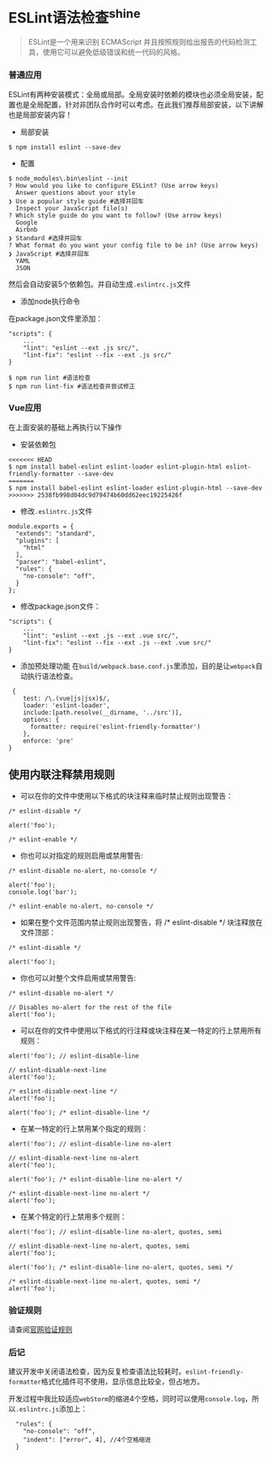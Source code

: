 # ESLint语法检查<sup>shine</sup>

>ESLint是一个用来识别 ECMAScript 并且按照规则给出报告的代码检测工具，使用它可以避免低级错误和统一代码的风格。

### 普通应用
ESLint有两种安装模式：全局或局部。全局安装时依赖的模块也必须全局安装，配置也是全局配置，针对非团队合作时可以考虑。在此我们推荐局部安装，以下讲解也是局部安装内容！

- 局部安装

```
$ npm install eslint --save-dev
```

- 配置

```
$ node_modules\.bin\eslint --init
? How would you like to configure ESLint? (Use arrow keys)
  Answer questions about your style
❯ Use a popular style guide #选择并回车
  Inspect your JavaScript file(s)
? Which style guide do you want to follow? (Use arrow keys)
  Google
  Airbnb
❯ Standard #选择并回车
? What format do you want your config file to be in? (Use arrow keys)
❯ JavaScript #选择并回车
  YAML
  JSON
```

然后会自动安装5个依赖包。并自动生成`.eslintrc.js`文件

- 添加node执行命令

在package.json文件里添加：
```
"scripts": {
    ...
    "lint": "eslint --ext .js src/",
    "lint-fix": "eslint --fix --ext .js src/"
}
```
```
$ npm run lint #语法检查
$ npm run lint-fix #语法检查并尝试修正
```

### Vue应用

在上面安装的基础上再执行以下操作

- 安装依赖包

```
<<<<<<< HEAD
$ npm install babel-eslint eslint-loader eslint-plugin-html eslint-friendly-formatter --save-dev
=======
$ npm install babel-eslint eslint-loader eslint-plugin-html --save-dev
>>>>>>> 2538fb998d04dc9d79474b60dd62eec19225426f
```

- 修改`.eslintrc.js`文件

```
module.exports = {
  "extends": "standard",
  "plugins": [
    "html"
  ],
  "parser": "babel-eslint",
  "rules": {
    "no-console": "off",
  }
};
```
- 修改package.json文件：
```
"scripts": {
    ...
    "lint": "eslint --ext .js --ext .vue src/",
    "lint-fix": "eslint --fix --ext .js --ext .vue src/"
}
```

- 添加预处理功能
在`build/webpack.base.conf.js`里添加，目的是让`webpack`自动执行语法检查。

```
 {
    test: /\.(vue|js|jsx)$/,
    loader: 'eslint-loader',
    include:[path.resolve(__dirname, '../src')],
    options: {
      formatter: require('eslint-friendly-formatter')
    },
    enforce: 'pre'
}
```

## 使用内联注释禁用规则

- 可以在你的文件中使用以下格式的块注释来临时禁止规则出现警告：
```
/* eslint-disable */

alert('foo');

/* eslint-enable */

```

- 你也可以对指定的规则启用或禁用警告:

```
/* eslint-disable no-alert, no-console */

alert('foo');
console.log('bar');

/* eslint-enable no-alert, no-console */
```

- 如果在整个文件范围内禁止规则出现警告，将 /* eslint-disable */ 块注释放在文件顶部：

```
/* eslint-disable */

alert('foo');
```

- 你也可以对整个文件启用或禁用警告:

```
/* eslint-disable no-alert */

// Disables no-alert for the rest of the file
alert('foo');
```

- 可以在你的文件中使用以下格式的行注释或块注释在某一特定的行上禁用所有规则：

```
alert('foo'); // eslint-disable-line

// eslint-disable-next-line
alert('foo');

/* eslint-disable-next-line */
alert('foo');

alert('foo'); /* eslint-disable-line */
```

- 在某一特定的行上禁用某个指定的规则：

```
alert('foo'); // eslint-disable-line no-alert

// eslint-disable-next-line no-alert
alert('foo');

alert('foo'); /* eslint-disable-line no-alert */

/* eslint-disable-next-line no-alert */
alert('foo');
```

- 在某个特定的行上禁用多个规则：

```
alert('foo'); // eslint-disable-line no-alert, quotes, semi

// eslint-disable-next-line no-alert, quotes, semi
alert('foo');

alert('foo'); /* eslint-disable-line no-alert, quotes, semi */

/* eslint-disable-next-line no-alert, quotes, semi */
alert('foo');
```

### 验证规则

请查阅[官网验证规则](http://eslint.cn/docs/rules/)


### 后记

建议开发中关闭语法检查，因为反复检查语法比较耗时。`eslint-friendly-formatter`格式化插件可不使用，显示信息比较全，但占地方。

开发过程中我比较适应`webStorm`的缩进4个空格，同时可以使用`console.log`，所以`.eslintrc.js`添加上：
```
  "rules": {
    "no-console": "off",
    "indent": ["error", 4], //4个空格缩进
  }
```